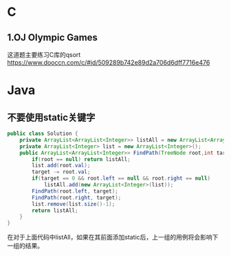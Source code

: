 # C
## 1.OJ Olympic Games
这道题主要练习C库的qsort
https://www.dooccn.com/c/#id/509289b742e89d2a706d6dff7716e476
# Java
## 不要使用static关键字

~~~java
public class Solution {
    private ArrayList<ArrayList<Integer>> listAll = new ArrayList<ArrayList<Integer>>();
    private ArrayList<Integer> list = new ArrayList<Integer>();
    public ArrayList<ArrayList<Integer>> FindPath(TreeNode root,int target) {
        if(root == null) return listAll;
        list.add(root.val);
        target -= root.val;
        if(target == 0 && root.left == null && root.right == null)
            listAll.add(new ArrayList<Integer>(list));
        FindPath(root.left, target);
        FindPath(root.right, target);
        list.remove(list.size()-1);
        return listAll;
    }
}
~~~

在对于上面代码中listAll，如果在其前面添加static后，上一组的用例将会影响下一组的结果。

